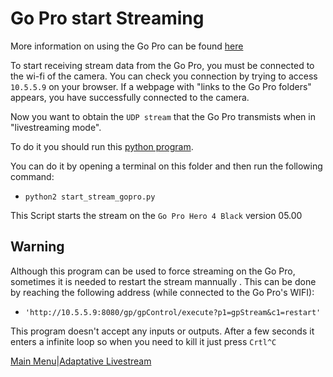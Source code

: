 # Go Pro start Streaming


More information on using the Go Pro can be found [here](https://github.com/KonradIT/goprowifihack/)

To start receiving stream data from the Go Pro,  you must be connected to the wi-fi of the camera. You can check you connection 
by trying to access `10.5.5.9` on your browser. If a webpage with "links to the Go Pro folders" appears, you have successfully 
connected to the camera.

Now you want to obtain the `UDP stream` that the Go Pro transmists when in "livestreaming mode".

To do it you should run this [python program](./start_stream_gopro.py).

You can do it by opening a terminal on this folder and then run the following command:
* `python2 start_stream_gopro.py`


This Script starts the stream on the `Go Pro Hero 4 Black` version 05.00

## Warning
Although this program can be used to force streaming on the Go Pro, sometimes it is needed to restart the stream mannually . This can be done by reaching the 
following address (while connected to the Go Pro's WIFI):

* `'http://10.5.5.9:8080/gp/gpControl/execute?p1=gpStream&c1=restart'`

This program doesn't accept any inputs or outputs. After a few seconds it enters a infinite loop so when you need to kill it 
just press `Crtl^C`

[Main Menu](../README.md)|[Adaptative Livestream](./Livestream.md)



